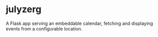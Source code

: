 julyzerg
========

A Flask app serving an embeddable calendar, fetching and displaying events from a configurable location.
